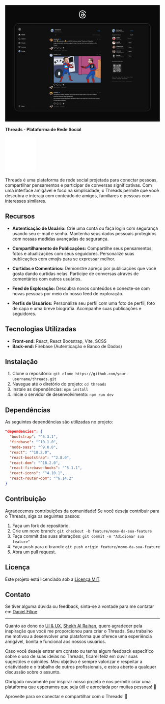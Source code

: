 <img src="./src/assets/ui&ux.png" alt="ui & ux">

**Threads - Plataforma de Rede Social**

<img src="./src/assets/threads-logo.svg" alt="logo" width="100">

Threads é uma plataforma de rede social projetada para conectar pessoas, compartilhar pensamentos e participar de conversas significativas. Com uma interface amigável e foco na simplicidade, o Threads permite que você descubra e interaja com conteúdo de amigos, familiares e pessoas com interesses similares.

## Recursos

- **Autenticação de Usuário:** Crie uma conta ou faça login com segurança usando seu e-mail e senha. Mantenha seus dados pessoais protegidos com nossas medidas avançadas de segurança.

- **Compartilhamento de Publicações:** Compartilhe seus pensamentos, fotos e atualizações com seus seguidores. Personalize suas publicações com emojis para se expressar melhor.

- **Curtidas e Comentários:** Demonstre apreço por publicações que você gosta dando curtidas nelas. Participe de conversas através de comentários com outros usuários.

- **Feed de Exploração:** Descubra novos conteúdos e conecte-se com novas pessoas por meio do nosso feed de exploração.

- **Perfis de Usuários:** Personalize seu perfil com uma foto de perfil, foto de capa e uma breve biografia. Acompanhe suas publicações e seguidores.

## Tecnologias Utilizadas

- **Front-end:** React, React Bootstrap, Vite, SCSS
- **Back-end:** Firebase (Autenticação e Banco de Dados)

## Instalação

1. Clone o repositório: `git clone https://github.com/your-username/threads.git`
2. Navegue até o diretório do projeto: `cd threads`
3. Instale as dependências: `npm install`
4. Inicie o servidor de desenvolvimento: `npm run dev`

## Dependências

As seguintes dependências são utilizadas no projeto:

```json
"dependencies": {
  "bootstrap": "^5.3.1",
  "firebase": "^10.1.0",
  "node-sass": "^9.0.0",
  "react": "^18.2.0",
  "react-bootstrap": "^2.8.0",
  "react-dom": "^18.2.0",
  "react-firebase-hooks": "^5.1.1",
  "react-icons": "^4.10.1",
  "react-router-dom": "^6.14.2"
}
```

## Contribuição

Agradecemos contribuições da comunidade! Se você deseja contribuir para o Threads, siga os seguintes passos:

1. Faça um fork do repositório.
2. Crie um novo branch: `git checkout -b feature/nome-da-sua-feature`
3. Faça commit das suas alterações: `git commit -m "Adicionar sua feature"`
4. Faça push para o branch: `git push origin feature/nome-da-sua-feature`
5. Abra um pull request.

## Licença

Este projeto está licenciado sob a [Licença MIT](https://opensource.org/licenses/MIT).

## Contato

Se tiver alguma dúvida ou feedback, sinta-se à vontade para me contatar em [Daniel Filipe](https://www.facebook.com/profile.php?id=100050680572102).

<hr>

Quanto ao dono do [UI & UX](https://www.figma.com/community/file/1258765574014030329/Threads--by-Instagram-Web-Design-Dark-UI), [Shekh Al Raihan](https://dribbble.com/rtralrayhan), quero agradecer pela inspiração que você me proporcionou para criar o Threads. Seu trabalho me motivou a desenvolver uma plataforma que oferece uma experiência amigável, bonita e funcional aos nossos usuários.

Caso você deseje entrar em contato ou tenha algum feedback específico sobre o uso de suas ideias no Threads, ficarei feliz em ouvir suas sugestões e opiniões. Meu objetivo é sempre valorizar e respeitar a criatividade e o trabalho de outros profissionais, e estou aberto a qualquer discussão sobre o assunto.

Obrigado novamente por inspirar nosso projeto e nos permitir criar uma plataforma que esperamos que seja útil e apreciada por muitas pessoas! 🙌


Aproveite para se conectar e compartilhar com o Threads! 🎉
